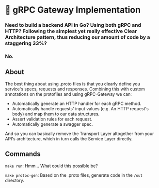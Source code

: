 # 🐉 gRPC Gateway Implementation

### Need to build a backend API in Go? Using both gRPC and HTTP? Following the simplest yet really effective Clear Architecture pattern, thus reducing our amount of code by a staggering 33%?

### No. 

## About

The best thing about using .proto files is that you clearly define you service's specs, requests and responses. Combining this with custom annotations on the protofiles and using gRPC-Gateway we can:

* Automatically generate an HTTP handler for each gRPC method.
* Automatically handle requests' input values (e.g. An HTTP request's body) and map them to our data structures.
* Assert validation rules for each request.
* Automatically generate a swagger spec.

And so you can basically remove the Transport Layer altogether from your API's architecture, which in turn calls the Service Layer directly.

## Commands

`make run`: Hmm... What could this possible be?

`make protoc-gen`: Based on the .proto files, generate code in the `/out` directory.

